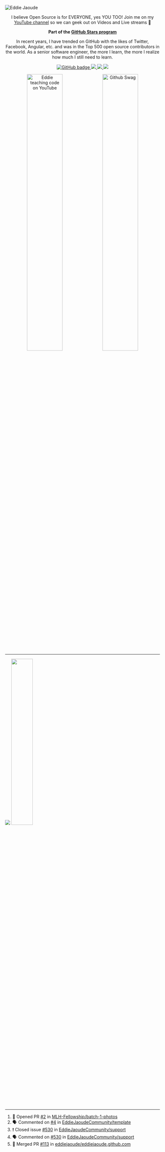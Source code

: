 ![Eddie Jaoude](https://user-images.githubusercontent.com/624760/97735079-c7f2d780-1ad1-11eb-84b6-52740912a1bc.jpg)

<p align="center">I believe Open Source is for EVERYONE, yes YOU TOO! Join me on my <a href="http://youtube.com/eddiejaoude?sub_confirmation=1">YouTube channel</a> so we can geek out on Videos and Live streams 🎥</p>

<p align="center"><b>Part of the <a href = "https://stars.github.com/profiles"> GitHub Stars program </a></b></p>

<p align="center">In recent years, I have trended on GitHub with the likes of Twitter, Facebook, Angular, etc. and was in the Top 500 open source contributors in the world. As a senior software engineer, the more I learn, the more I realize how much I still need to learn.</p>
</p>

<p align="center">
  <a href="https://github.com/eddiejaoude?tab=followers">
    <img src="https://img.shields.io/github/followers/eddiejaoude?label=Followers&logo=GitHub&style=for-the-badge" alt="GitHub badge" />
  </a>
  <a href="http://twitter.com/eddiejaoude">
    <img src="https://img.shields.io/twitter/follow/eddiejaoude?label=Twitter&logo=twitter&style=for-the-badge" />
  </a>
  <a href="https://discord.com/invite/jZQs6Wu">
    <img src="https://img.shields.io/discord/699608417039286293?logo=discord&style=for-the-badge" />
  </a>
  <a href="http://youtube.com/eddiejaoude?sub_confirmation=1">
    <img src="https://img.shields.io/youtube/views/2IzRSHT5Hw8?label=YouTube&logo=YouTube&style=for-the-badge" />
  </a>
</p>

<p align="center">
  <img width="48%" src="https://user-images.githubusercontent.com/624760/87853406-a34b6900-c901-11ea-834b-07d90ca3d4fa.gif" alt="Eddie teaching code on YouTube" />
  <img width="48%" src="https://user-images.githubusercontent.com/624760/87853370-37690080-c901-11ea-8207-5ad27ce5f7b8.gif" alt="Github Swag" />
</p>
  

---

<p align="left">
  
  <img src="https://github-readme-stats.vercel.app/api?username=eddiejaoude&show_icons=true&theme=tokyonight&line_height=48" />
   <img width="37.2%" src="https://github-readme-stats.vercel.app/api/top-langs/?username=eddiejaoude&count_private=true&theme=tokyonight">

</p>

---
<!--START_SECTION:activity-->
1. 💪 Opened PR [#2](https://github.com/MLH-Fellowship/batch-1-photos/pull/2) in [MLH-Fellowship/batch-1-photos](https://github.com/MLH-Fellowship/batch-1-photos)
2. 🗣 Commented on [#4](https://github.com/EddieJaoudeCommunity/template/issues/4) in [EddieJaoudeCommunity/template](https://github.com/EddieJaoudeCommunity/template)
3. ❗️ Closed issue [#530](https://github.com/EddieJaoudeCommunity/support/issues/530) in [EddieJaoudeCommunity/support](https://github.com/EddieJaoudeCommunity/support)
4. 🗣 Commented on [#530](https://github.com/EddieJaoudeCommunity/support/issues/530) in [EddieJaoudeCommunity/support](https://github.com/EddieJaoudeCommunity/support)
5. 🎉 Merged PR [#113](https://github.com/eddiejaoude/eddiejaoude.github.com/pull/113) in [eddiejaoude/eddiejaoude.github.com](https://github.com/eddiejaoude/eddiejaoude.github.com)
<!--END_SECTION:activity-->
